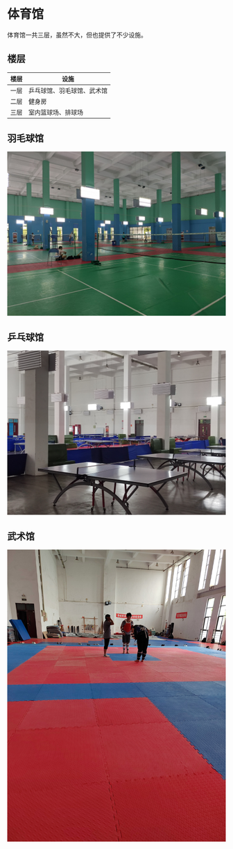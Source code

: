 
# 体育馆

体育馆一共三层，虽然不大，但也提供了不少设施。

## 楼层

| 楼层 | 设施                       |
| ---- | -------------------------- |
| 一层 | 乒乓球馆、羽毛球馆、武术馆 |
| 二层 | 健身房                     |
| 三层 | 室内篮球场、排球场         |

## 羽毛球馆

![羽毛球馆](media/badminton_courts.jpg)

## 乒乓球馆

![乒乓球馆](media/pingpong_tables.jpg)

## 武术馆

![武术馆](media/martial_art.jpg)
